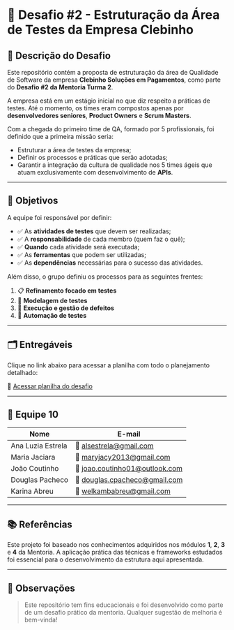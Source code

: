 # 💼 Desafio #2 - Estruturação da Área de Testes da Empresa Clebinho

## 📌 Descrição do Desafio

Este repositório contém a proposta de estruturação da área de Qualidade de Software da empresa **Clebinho Soluções em Pagamentos**, como parte do **Desafio #2 da Mentoria Turma 2**.

A empresa está em um estágio inicial no que diz respeito a práticas de testes. Até o momento, os times eram compostos apenas por **desenvolvedores seniores**, **Product Owners** e **Scrum Masters**.

Com a chegada do primeiro time de QA, formado por 5 profissionais, foi definido que a primeira missão seria:

- Estruturar a área de testes da empresa;
- Definir os processos e práticas que serão adotadas;
- Garantir a integração da cultura de qualidade nos 5 times ágeis que atuam exclusivamente com desenvolvimento de **APIs**.

---

## 🎯 Objetivos

A equipe foi responsável por definir:

- ✅ As **atividades de testes** que devem ser realizadas;
- ✅ A **responsabilidade** de cada membro (quem faz o quê);
- ✅ **Quando** cada atividade será executada;
- ✅ As **ferramentas** que podem ser utilizadas;
- ✅ As **dependências** necessárias para o sucesso das atividades.

Além disso, o grupo definiu os processos para as seguintes frentes:

1. 📋 **Refinamento focado em testes**
2. 🧠 **Modelagem de testes**
3. 🧪 **Execução e gestão de defeitos**
4. 🤖 **Automação de testes**

---

## 🗂️ Entregáveis

Clique no link abaixo para acessar a planilha com todo o planejamento detalhado:

🔗 [Acessar planilha do desafio](https://docs.google.com/spreadsheets/d/1a-o822PW15H-AcCHg5xKzvM02pQnsWB1djRsne-PcM8/edit?usp=sharing)

---

## 👥 Equipe 10

| Nome               | E-mail                                |
|--------------------|----------------------------------------|
| Ana Luzia Estrela  | 📧 [alsestrela@gmail.com](mailto:alsestrela@gmail.com)           |
| Maria Jaciara      | 📧 [maryjacy2013@gmail.com](mailto:maryjacy2013@gmail.com)       |
| João Coutinho      | 📧 [joao.coutinho01@outlook.com](mailto:joao.coutinho01@outlook.com) |
| Douglas Pacheco    | 📧 [douglas.cpacheco@gmail.com](mailto:douglas.cpacheco@gmail.com) |
| Karina Abreu       | 📧 [welkambabreu@gmail.com](mailto:welkambabreu@gmail.com)       |

---

## 📚 Referências

Este projeto foi baseado nos conhecimentos adquiridos nos módulos **1**, **2**, **3** e **4** da Mentoria. A aplicação prática das técnicas e frameworks estudados foi essencial para o desenvolvimento da estrutura aqui apresentada.

---

## 🧠 Observações

> Este repositório tem fins educacionais e foi desenvolvido como parte de um desafio prático da mentoria. Qualquer sugestão de melhoria é bem-vinda!
